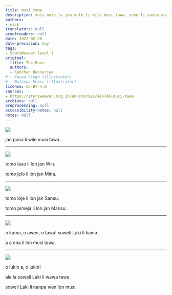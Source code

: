 ```yaml
---
title: musi tawa
description: musi mute la jan mute li wile musi tawa. seme li nanpa wan.
authors:
- nick
translators: null
proofreaders: null
date: 2022-02-28
date-precision: day
tags:
- StoryWeaver level 1
original:
  title: The Race
  authors:
  - Kanchan Bannerjee
# - Kavya Singh (illustrator)
# - Natasha Mehra (illustrator)
license: CC-BY-4.0
sources:
- https://storyweaver.org.in/en/stories/424748-musi-tawa
archives: null
preprocessing: null
accessibility-notes: null
notes: null
---
```


![](https://storage.googleapis.com/static.storyweaver.org.in/illustration_crops/34946/size7/ceca7936a6bedc26962156b9ad4fce70.jpg)

jan pona li wile musi tawa.

---

![](https://storage.googleapis.com/static.storyweaver.org.in/illustration_crops/34947/size7/3a8f7542b6a1b0f524a47811dc0e9cb6.jpg)

tomo laso li lon jan Win.

tomo jelo li lon jan Mina.

---

![](https://storage.googleapis.com/static.storyweaver.org.in/illustration_crops/34948/size7/9510e814c35eb30f7b43638ccc340502.jpg)

tomo loje li lon jan Sansu.

tomo pimeja li lon jan Mansu.

---

![](https://storage.googleapis.com/static.storyweaver.org.in/illustration_crops/34949/size7/649fe2dd4df693be34e4e290a8e5bce3.jpg)

o kama, o awen, o tawa! soweli Laki li kama.

a a ona li lon musi tawa.

---

![](https://storage.googleapis.com/static.storyweaver.org.in/illustration_crops/34950/size7/075b5b5648dc793f38b55a0439b47774.jpg)

o lukin a, o lukin!

ale la soweli Laki li wawa tawa.

soweli Laki li nanpa wan lon musi.
